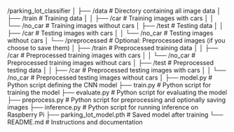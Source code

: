 /parking_lot_classifier
│
├── /data                      # Directory containing all image data
│   ├── /train                 # Training data
│   │   ├── /car               # Training images with cars
│   │   └── /no_car            # Training images without cars
│   ├── /test                  # Testing data
│   │   ├── /car               # Testing images with cars
│   │   └── /no_car            # Testing images without cars
│   └── /preprocessed          # Optional: Preprocessed images (if you choose to save them)
│       ├── /train             # Preprocessed training data
│       │   ├── /car           # Preprocessed training images with cars
│       │   └── /no_car        # Preprocessed training images without cars
│       ├── /test              # Preprocessed testing data
│       │   ├── /car           # Preprocessed testing images with cars
│       │   └── /no_car        # Preprocessed testing images without cars
│
├── model.py                   # Python script defining the CNN model
├── train.py                   # Python script for training the model
├── evaluate.py                # Python script for evaluating the model
├── preprocess.py              # Python script for preprocessing and optionally saving images
├── inference.py               # Python script for running inference on Raspberry Pi
├── parking_lot_model.pth      # Saved model after training
└── README.md                  # Instructions and documentation
